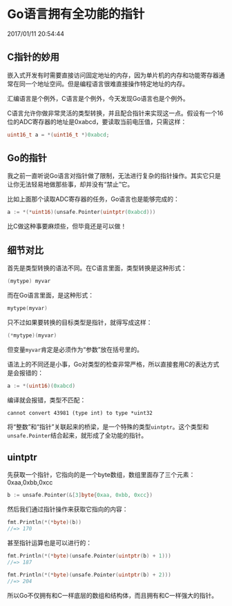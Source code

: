 # Go语言拥有全功能的指针
2017/01/11 20:54:44


## C指针的妙用

嵌入式开发有时需要直接访问固定地址的内存，因为单片机的内存和功能寄存器通常在同一个地址空间。但是编程语言很难直接操作特定地址的内存。

汇编语言是个例外，C语言是个例外，今天发现Go语言也是个例外。

C语言允许你做非常灵活的类型转换，并且配合指针来实现这一点。假设有一个16位的ADC寄存器的地址是0xabcd，要读取当前电压值，只需这样：

```c
uint16_t a = *(uint16_t *)0xabcd;
```


## Go的指针

我之前一直听说Go语言对指针做了限制，无法进行复杂的指针操作。其实它只是让你无法轻易地做那些事，却并没有“禁止”它。

比如上面那个读取ADC寄存器的任务，Go语言也是能够完成的：
```go
a := *(*uint16)(unsafe.Pointer(uintptr(0xabcd)))
```

比C做这种事要麻烦些，但毕竟还是可以做！


## 细节对比

首先是类型转换的语法不同。在C语言里面，类型转换是这种形式：

```c
(mytype) myvar
```

而在Go语言里面，是这种形式：

```go
mytype(myvar)
```

只不过如果要转换的目标类型是指针，就得写成这样：

```go
(*mytype)(myvar)
```

但变量`myvar`肯定是必须作为“参数”放在括号里的。

语法上的不同还是小事，Go对类型的检查非常严格，所以直接套用C的表达方式是会报错的：

```go
a := *(uint16)(0xabcd)
```

编译就会报错，类型不匹配：

```
cannot convert 43981 (type int) to type *uint32
```

将“整数”和“指针”关联起来的桥梁，是一个特殊的类型`uintptr`。这个类型和`unsafe.Pointer`结合起来，就形成了全功能的指针。


## uintptr

先获取一个指针，它指向的是一个byte数组，数组里面存了三个元素：0xaa,0xbb,0xcc

```go
b := unsafe.Pointer(&[3]byte{0xaa, 0xbb, 0xcc})
```

然后我们通过指针操作来获取它指向的内容：

```go
fmt.Println(*(*byte)(b))
//=> 170
```

甚至指针运算也是可以进行的：

```go
fmt.Println(*(*byte)(unsafe.Pointer(uintptr(b) + 1)))
//=> 187
```

```go
fmt.Println(*(*byte)(unsafe.Pointer(uintptr(b) + 2)))
//=> 204
```

所以Go不仅拥有和C一样底层的数组和结构体，而且拥有和C一样强大的指针。


